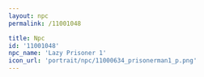 ```yaml
---
layout: npc
permalink: /11001048

title: Npc
id: '11001048'
npc_name: 'Lazy Prisoner 1'
icon_url: 'portrait/npc/11000634_prisonerman1_p.png'
---
```


